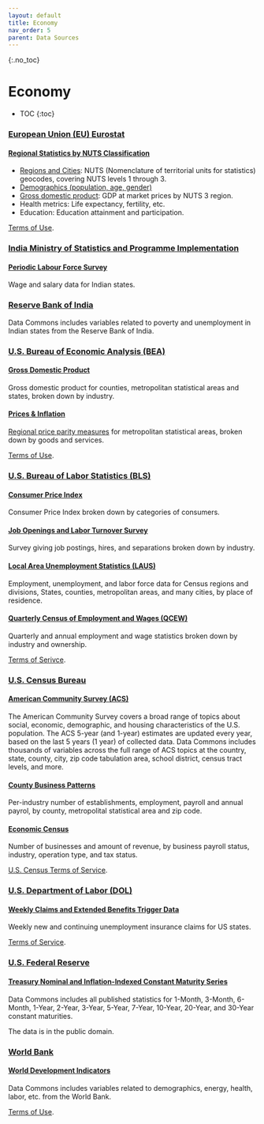 ```yaml
---
layout: default
title: Economy
nav_order: 5
parent: Data Sources
---
```


{:.no_toc}
# Economy

* TOC
{:toc}

### [European Union (EU) Eurostat](https://ec.europa.eu/eurostat)

#### [Regional Statistics by NUTS Classification](https://ec.europa.eu/eurostat/)
* [Regions and Cities](https://ec.europa.eu/eurostat/web/regions-and-cities): NUTS (Nomenclature of territorial units for statistics) geocodes, covering NUTS levels 1 through 3.
* [Demographics (population, age, gender)](https://ec.europa.eu/eurostat/web/population-demography)
* [Gross domestic product](https://appsso.eurostat.ec.europa.eu/nui/show.do?dataset=nama_10r_3gdp&lang=en): GDP at market prices by NUTS 3 region.
* Health metrics: Life expectancy, fertility, etc.
* Education: Education attainment and participation.

[Terms of Use](https://ec.europa.eu/eurostat/about/policies/copyright).


### [India Ministry of Statistics and Programme Implementation](https://mospi.gov.in/)

#### [Periodic Labour Force Survey](https://mospi.gov.in/web/plfs)
Wage and salary data for Indian states.


### [Reserve Bank of India](https://rbi.org.in/)
Data Commons includes variables related to poverty and unemployment in Indian states from the Reserve Bank of India.


### [U.S. Bureau of Economic Analysis (BEA)](https://www.bea.gov/)

#### [Gross Domestic Product](https://www.bea.gov/data/gdp)
Gross domestic product for counties, metropolitan statistical areas and states, broken down by industry.


#### [Prices & Inflation](https://www.bea.gov/data/prices-inflation)
[Regional price parity measures](https://www.bea.gov/data/prices-inflation/regional-price-parities-state-and-metro-area) for metropolitan statistical areas, broken down by goods and services.

[Terms of Use](https://www.bea.gov/help/faq/147).


### [U.S. Bureau of Labor Statistics (BLS)](https://www.bls.gov/)

#### [Consumer Price Index](https://www.bls.gov/cpi)
Consumer Price Index broken down by categories of consumers.


#### [Job Openings and Labor Turnover Survey](https://www.bls.gov/jlt/)
Survey giving job postings, hires, and separations broken down by industry.


#### [Local Area Unemployment Statistics (LAUS)](https://www.bls.gov/lau/)
Employment, unemployment, and labor force data for Census regions and divisions, States, counties, metropolitan areas, and many cities, by place of residence.


#### [Quarterly Census of Employment and Wages (QCEW)](https://www.bls.gov/cew)
Quarterly and annual employment and wage statistics broken down by industry and ownership.

[Terms of Serivce](https://www.bjs.gov/developer/ncvs/termsofservice.cfm).


### [U.S. Census Bureau](https://www.census.gov/)

#### [American Community Survey (ACS)](https://www.census.gov/programs-surveys/acs)
The American Community Survey covers a broad range of topics about social, economic, demographic, and housing characteristics of the U.S. population. The ACS 5-year (and 1-year) estimates are updated every year, based on the last 5 years (1 year) of collected data. Data Commons includes thousands of variables across the full range of ACS topics at the country, state, county, city, zip code tabulation area, school district, census tract levels, and more.


#### [County Business Patterns](https://www.census.gov/programs-surveys/cbp/data/datasets.html)
Per-industry number of establishments, employment, payroll and annual payrol, by county, metropolital statistical area and zip code.


#### [Economic Census](https://www.census.gov/programs-surveys/economic-census/about.html)
Number of businesses and amount of revenue, by business payroll status, industry, operation type, and tax status.

[U.S. Census Terms of Service](https://www.census.gov/data/developers/about/terms-of-service.html).


### [U.S. Department of Labor (DOL)](https://www.dol.gov/)

#### [Weekly Claims and Extended Benefits Trigger Data](https://oui.doleta.gov/unemploy/DataDownloads.asp)
Weekly new and continuing unemployment insurance claims for US states.

[Terms of Service](https://www.dol.gov/general/foia).


### [U.S. Federal Reserve](https://www.federalreserve.gov/)

#### [Treasury Nominal and Inflation-Indexed Constant Maturity Series](https://www.federalreserve.gov/releases/h15/default.htm)
Data Commons includes all published statistics for 1-Month, 3-Month, 6-Month, 1-Year, 2-Year, 3-Year, 5-Year, 7-Year, 10-Year, 20-Year, and 30-Year constant maturities.

The data is in the public domain.


### [World Bank](https://www.worldbank.org/en/home)

#### [World Development Indicators](https://datacatalog.worldbank.org/search/dataset/003771)
Data Commons includes variables related to demographics, energy, health, labor, etc. from the World Bank.

[Terms of Use](https://datacatalog.worldbank.org/public-licenses).

